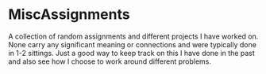 # MiscAssignments
A collection of random assignments and different projects I have worked on. None carry any significant meaning or connections and were typically done in 1-2 sittings. 
Just a good way to keep track on this I have done in the past and also see how I choose to work around different problems.
